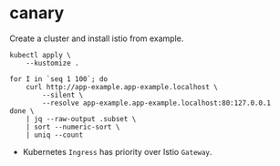 # canary

Create a cluster and install istio from example.

```
kubectl apply \
    --kustomize .
```

```
for I in `seq 1 100`; do
    curl http://app-example.app-example.localhost \
        --silent \
        --resolve app-example.app-example.localhost:80:127.0.0.1
done \
    | jq --raw-output .subset \
    | sort --numeric-sort \
    | uniq --count
```

* Kubernetes `Ingress` has priority over Istio `Gateway`.
